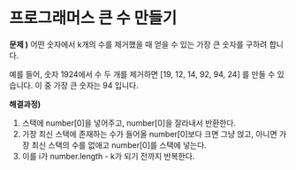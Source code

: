 # 프로그래머스 큰 수 만들기

**문제 )**
어떤 숫자에서 k개의 수를 제거했을 때 얻을 수 있는 가장 큰 숫자를 구하려 합니다.

예를 들어, 숫자 1924에서 수 두 개를 제거하면 [19, 12, 14, 92, 94, 24] 를 만들 수 있습니다. 이 중 가장 큰 숫자는 94 입니다.

**해결과정)**

1. 스택에 number[0]을 넣어주고, number[0]을 잘라내서 반환한다.
2. 가장 최신 스택에 존재하는 수가 들어올 number[0]보다 크면 그냥 얹고, 아니면 가장 최신 스택의 수를 없애고 number[0]를 스택에 넣는다.
3. 이를 i가 number.length - k가 되기 전까지 반복한다.
